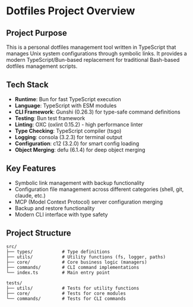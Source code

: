 # Dotfiles Project Overview

## Project Purpose
This is a personal dotfiles management tool written in TypeScript that manages Unix system configurations through symbolic links. It provides a modern TypeScript/Bun-based replacement for traditional Bash-based dotfiles management scripts.

## Tech Stack
- **Runtime**: Bun for fast TypeScript execution
- **Language**: TypeScript with ESM modules
- **CLI Framework**: Gunshi (0.26.3) for type-safe command definitions
- **Testing**: Bun test framework
- **Linting**: OXC (oxlint 0.15.2) - high performance linter
- **Type Checking**: TypeScript compiler (tsgo)
- **Logging**: consola (3.2.3) for terminal output
- **Configuration**: c12 (3.2.0) for smart config loading
- **Object Merging**: defu (6.1.4) for deep object merging

## Key Features
- Symbolic link management with backup functionality
- Configuration file management across different categories (shell, git, claude, etc.)
- MCP (Model Context Protocol) server configuration merging
- Backup and restore functionality
- Modern CLI interface with type safety

## Project Structure
```
src/
├── types/           # Type definitions
├── utils/           # Utility functions (fs, logger, paths)
├── core/            # Core business logic (managers)
├── commands/        # CLI command implementations
└── index.ts         # Main entry point

tests/
├── utils/           # Tests for utility functions
├── core/            # Tests for core modules  
└── commands/        # Tests for CLI commands
```